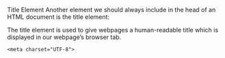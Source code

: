 Title Element
Another element we should always include in the head of an HTML document is the title element:

<title>My First Webpage</title>

The title element is used to give webpages a human-readable title which is displayed in our webpage’s browser tab.

<!DOCTYPE html>

<html lang="en">
  <head>

    <meta charset="UTF-8">
   
   <title>My First Webpage</title>
  
  </head>

</html>
